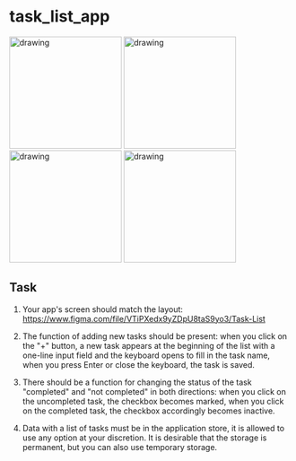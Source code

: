 # task_list_app

<img src="https://user-images.githubusercontent.com/72132377/204580868-b2223c69-df6e-4eab-98d1-b0339e8f6635.gif" alt="drawing" style="width:200px;"/> <img src="https://user-images.githubusercontent.com/72132377/204581705-9deb139d-99bd-478d-980b-5c903601a140.gif" alt="drawing" style="width:200px;"/> <img src="https://user-images.githubusercontent.com/72132377/204583678-89cd8d44-22de-4b99-a7ef-9131dd54084d.jpg" alt="drawing" style="width:200px;"/> <img src="https://user-images.githubusercontent.com/72132377/204582985-a66e7fc2-21af-4008-b042-47f4abc75998.jpg" alt="drawing" style="width:200px;"/>

## Task
1. Your app's screen should match the layout: https://www.figma.com/file/VTiPXedx9yZDpU8taS9yo3/Task-List

2. The function of adding new tasks should be present: when you click on the "+" button, a new task appears at the beginning of the list with a one-line input field and the keyboard opens to fill in the task name, when you press Enter or close the keyboard, the task is saved.

3. There should be a function for changing the status of the task "completed" and "not completed" in both directions: when you click on the uncompleted task, the checkbox becomes marked, when you click on the completed task, the checkbox accordingly becomes inactive.

4. Data with a list of tasks must be in the application store, it is allowed to use any option at your discretion. It is desirable that the storage is permanent, but you can also use temporary storage.
